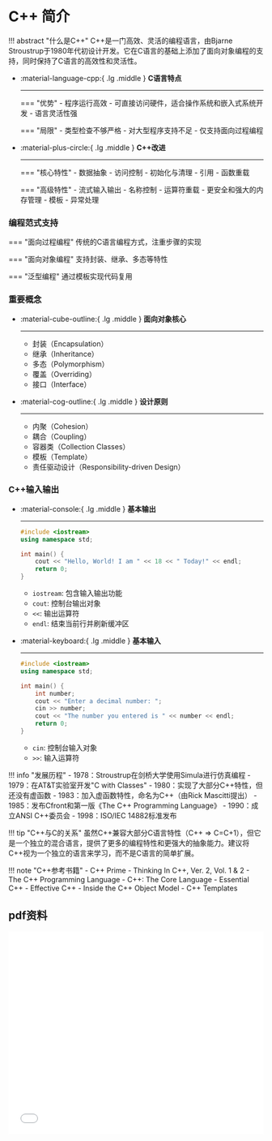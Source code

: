 # C++ 简介

!!! abstract "什么是C++"
    C++是一门高效、灵活的编程语言，由Bjarne Stroustrup于1980年代初设计开发。它在C语言的基础上添加了面向对象编程的支持，同时保持了C语言的高效性和灵活性。

<div class="grid cards" markdown>

-   :material-language-cpp:{ .lg .middle } __C语言特点__

    ---
    
    === "优势"
        - 程序运行高效
        - 可直接访问硬件，适合操作系统和嵌入式系统开发
        - 语言灵活性强
    
    === "局限"
        - 类型检查不够严格
        - 对大型程序支持不足
        - 仅支持面向过程编程

-   :material-plus-circle:{ .lg .middle } __C++改进__

    ---
    
    === "核心特性"
        - 数据抽象
        - 访问控制
        - 初始化与清理
        - 引用
        - 函数重载
    
    === "高级特性"
        - 流式输入输出
        - 名称控制
        - 运算符重载
        - 更安全和强大的内存管理
        - 模板
        - 异常处理

</div>

### 编程范式支持

<div class="grid" markdown>

=== "面向过程编程"
    传统的C语言编程方式，注重步骤的实现

=== "面向对象编程"
    支持封装、继承、多态等特性

=== "泛型编程"
    通过模板实现代码复用

</div>

### 重要概念

<div class="grid cards" markdown>

-   :material-cube-outline:{ .lg .middle } __面向对象核心__

    ---
    
    - 封装（Encapsulation）
    - 继承（Inheritance）
    - 多态（Polymorphism）
    - 覆盖（Overriding）
    - 接口（Interface）

-   :material-cog-outline:{ .lg .middle } __设计原则__

    ---
    
    - 内聚（Cohesion）
    - 耦合（Coupling）
    - 容器类（Collection Classes）
    - 模板（Template）
    - 责任驱动设计（Responsibility-driven Design）

</div>

### C++输入输出

<div class="grid cards" markdown>

-   :material-console:{ .lg .middle } __基本输出__

    ---
    
    ```cpp
    #include <iostream>
    using namespace std;
    
    int main() {
        cout << "Hello, World! I am " << 18 << " Today!" << endl;
        return 0;
    }
    ```
    
    - `iostream`: 包含输入输出功能
    - `cout`: 控制台输出对象
    - `<<`: 输出运算符
    - `endl`: 结束当前行并刷新缓冲区

-   :material-keyboard:{ .lg .middle } __基本输入__

    ---
    
    ```cpp
    #include <iostream>
    using namespace std;
    
    int main() {
        int number;
        cout << "Enter a decimal number: ";
        cin >> number;
        cout << "The number you entered is " << number << endl;
        return 0;
    }
    ```
    
    - `cin`: 控制台输入对象
    - `>>`: 输入运算符

</div>

!!! info "发展历程"
    - 1978：Stroustrup在剑桥大学使用Simula进行仿真编程
    - 1979：在AT&T实验室开发"C with Classes"
    - 1980：实现了大部分C++特性，但还没有虚函数
    - 1983：加入虚函数特性，命名为C++（由Rick Mascitti提出）
    - 1985：发布Cfront和第一版《The C++ Programming Language》
    - 1990：成立ANSI C++委员会
    - 1998：ISO/IEC 14882标准发布

!!! tip "C++与C的关系"
    虽然C++兼容大部分C语言特性（C++ => C=C+1），但它是一个独立的混合语言，提供了更多的编程特性和更强大的抽象能力。建议将C++视为一个独立的语言来学习，而不是C语言的简单扩展。

!!! note "C++参考书籍"
    - C++ Prime
    - Thinking In C++, Ver. 2, Vol. 1 & 2
    - The C++ Programming Language
    - C++: The Core Language
    - Essential C++
    - Effective C++
    - Inside the C++ Object Model
    - C++ Templates

## pdf资料

<embed src="pdfs/0 Introduction.pdf" type="application/pdf" width="100%" height="400px" />